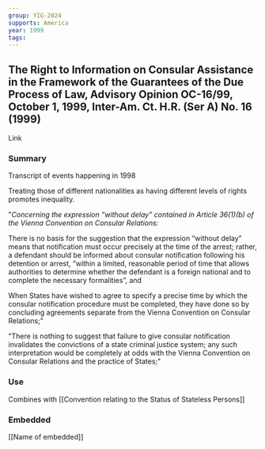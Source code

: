 ```yaml
---
group: YIG-2024
supports: America
year: 1999
tags:
---
```

## The Right to Information on Consular Assistance in the Framework of the Guarantees of the Due Process of Law, Advisory Opinion OC-16/99, October 1, 1999, Inter-Am. Ct. H.R. (Ser A) No. 16 (1999)

Link

### Summary


Transcript of events happening in 1998

Treating those of different nationalities as having different levels of rights promotes inequality.

"_Concerning the expression “without delay” contained in Article 36(1)(b) of the Vienna Convention on Consular Relations:_

There is no basis for the suggestion that the expression “without delay” means that notification must occur precisely at the time of the arrest; rather, a defendant should be informed about consular notification following his detention or arrest, “within a limited, reasonable period of time that allows authorities to determine whether the defendant is a foreign national and to complete the necessary formalities”, and

When States have wished to agree to specify a precise time by which the consular notification procedure must be completed, they have done so by concluding agreements separate from the Vienna Convention on Consular Relations;"

"There is nothing to suggest that failure to give consular notification invalidates the convictions of a state criminal justice system; any such interpretation would be completely at odds with the Vienna Convention on Consular Relations and the practice of States;"

### Use

Combines with [[Convention relating to the Status of Stateless Persons]]

### Embedded

[[Name of embedded]]